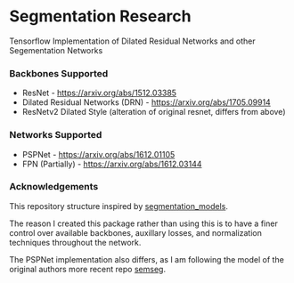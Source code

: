 # Segmentation Research
Tensorflow Implementation of Dilated Residual Networks and other Segementation Networks

### Backbones Supported
- ResNet - https://arxiv.org/abs/1512.03385
- Dilated Residual Networks (DRN) - https://arxiv.org/abs/1705.09914
- ResNetv2 Dilated Style (alteration of original resnet, differs from above)

### Networks Supported

- PSPNet - https://arxiv.org/abs/1612.01105
- FPN (Partially) - https://arxiv.org/abs/1612.03144

### Acknowledgements

This repository structure inspired by [segmentation_models](https://github.com/qubvel/segmentation_models). 

The reason I created this package rather than using this is to have a finer control over available backbones, auxillary losses, and normalization techniques throughout the network.

The PSPNet implementation also differs, as I am following the model of the original authors more recent repo [semseg](https://github.com/hszhao/semseg).